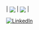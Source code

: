 <p>
| <img align="center" src="https://github-readme-stats.vercel.app/api?username=welinton-martins&show_icons=true&hide_border=true&count_private=true" />
 | <img align="center" src="https://github-readme-stats.vercel.app/api/top-langs/?username=welinton-martins&langs_count=8&layout=compact&hide_border=true&hide=jupyter%20notebook,html" /> |


[![LinkedIn](https://img.shields.io/badge/LinkedIn-%230077B5.svg?&style=for-the-badge&logo=linkedin&logoColor=white)](https://www.linkedin.com/in/welinton-martins-de-jesus-878891161/)

</p>
